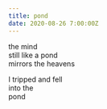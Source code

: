 ```yaml
---
title: pond 
date: 2020-08-26 7:00:00Z
---
```


the mind  
still like a pond  
mirrors the heavens  

I tripped and fell  
into the  
pond  

